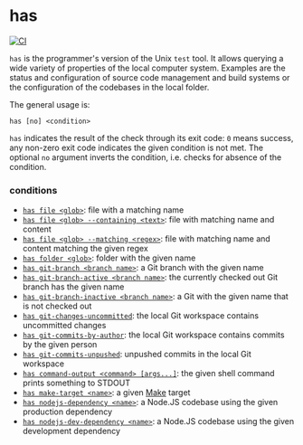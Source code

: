 # has

[![CI](https://github.com/kevgo/has/actions/workflows/ci.yml/badge.svg)](https://github.com/kevgo/has/actions/workflows/ci.yml)

`has` is the programmer's version of the Unix `test` tool. It allows querying a
wide variety of properties of the local computer system. Examples are the status
and configuration of source code management and build systems or the
configuration of the codebases in the local folder.

The general usage is:

```
has [no] <condition>
```

`has` indicates the result of the check through its exit code: `0` means
success, any non-zero exit code indicates the given condition is not met. The
optional `no` argument inverts the condition, i.e. checks for absence of the
condition.

### conditions

- [`has file <glob>`](features/file-name.feature): file with a matching name
- [`has file <glob> --containing <text>`](features/file-name-and-content.feature): file
  with matching name and content
- [`has file <glob> --matching <regex>`](features/file-name-and-content.feature): file with matching name and content matching the given regex
- [`has folder <glob>`](features/folder.feature): folder with the given name
- [`has git-branch <branch name>`](features/git-branch.feature): a Git branch with
  the given name
- [`has git-branch-active <branch name>`](features/git-branch-active.feature): the
  currently checked out Git branch has the given name
- [`has git-branch-inactive <branch name>`](features/git-branch-inactive.feature): a
  Git with the given name that is not checked out
- [`has git-changes-uncommitted`](features/git-changes-uncommitted.feature): the
  local Git workspace contains uncommitted changes
- [`has git-commits-by-author`](features/git-commits-by-author.feature): the local
  Git workspace contains commits by the given person
- [`has git-commits-unpushed`](features/git-commits-unpushed.feature): unpushed commits in the local Git workspace
- [`has command-output <command> [args...]`](features/command-output.feature): the
  given shell command prints something to STDOUT
- [`has make-target <name>`](features/make-target.feature): a given
  [Make](https://www.gnu.org/software/make) target
- [`has nodejs-dependency <name>`](features/node-dependency.feature): a Node.JS
  codebase using the given production dependency
- [`has nodejs-dev-dependency <name>`](features/node-dependency.feature): a
  Node.JS codebase using the given development dependency
